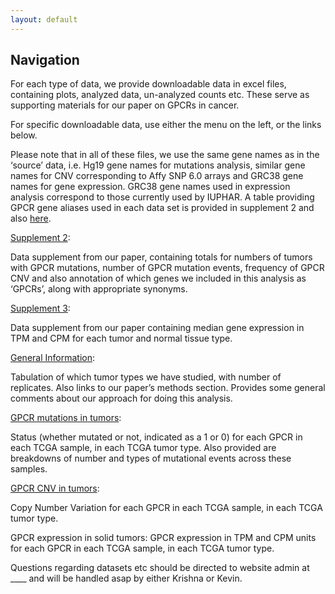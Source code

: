 ```yaml
---
layout: default
---
```


## Navigation

For each type of data, we provide downloadable data in excel files, containing plots, analyzed data, un-analyzed counts etc. These serve as supporting materials for our paper on GPCRs in cancer.

For specific downloadable data, use either the menu on the left, or the links below. 

Please note that in all of these files, we use the same gene names as in the ‘source’ data, i.e. Hg19 gene names for mutations analysis, similar gene names for CNV corresponding to Affy SNP 6.0 arrays and GRC38 gene names for gene expression. GRC38 gene names used in expression analysis correspond to those currently used by IUPHAR. A table providing GPCR gene aliases used in each data set is provided in supplement 2 and also [here](https://drive.google.com/open?id=0ByccgsfmD86PbFd5R29paUQ4LUE). 

[Supplement 2](https://www.youtube.com/): 

Data supplement from our paper, containing totals for numbers of tumors with GPCR mutations, number of GPCR mutation events, frequency of GPCR CNV and also annotation of which genes we included in this analysis as ‘GPCRs’, along with appropriate synonyms.

[Supplement 3](https://www.youtube.com/): 

Data supplement from our paper containing median gene expression in TPM and CPM for each tumor and normal tissue type.

[General Information](https://insellab.github.io/data): 

Tabulation of which tumor types we have studied, with number of replicates. Also links to our paper’s methods section. Provides some general comments about our approach for doing this analysis.

[GPCR mutations in tumors](https://insellab.github.io/gpcr_mutations): 

Status (whether mutated or not, indicated as a 1 or 0) for each GPCR in each TCGA sample, in each TCGA tumor type. Also provided are breakdowns of number and types of mutational events across these samples.

[GPCR CNV in tumors](https://insellab.github.io/gpcr_cnv): 

Copy Number Variation for each GPCR in each TCGA sample, in each TCGA tumor type.

GPCR expression in solid tumors: GPCR expression in TPM and CPM units for each GPCR in each TCGA sample, in each TCGA tumor type. 

Questions regarding datasets etc should be directed to website admin at ____ and will be handled asap by either Krishna or Kevin.

